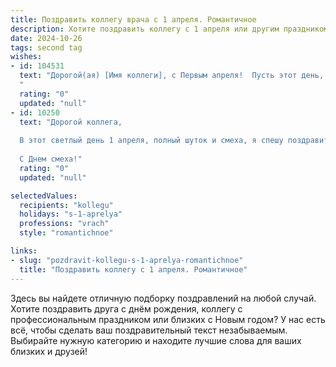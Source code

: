 ```yaml
---
title: Поздравить коллегу врача с 1 апреля. Романтичное
description: Хотите поздравить коллегу с 1 апреля или другим праздником? Наш ИИ создаст незабываемое поздравление, а вы обязательно выделитесь среди других.  
date: 2024-10-26
tags: second tag
wishes:
- id: 104531
  text: "Дорогой(ая) [Имя коллеги], с Первым апреля!  Пусть этот день, полный шуток и улыбок, станет предвестием весны в вашей душе и  наполнит её  такой же нежной и тёплой заботой, какую вы дарите своим пациентам.  Желаю вам  любви,  радости,  и чтобы ваш профессиональный путь всегда был полон света и благодарности.  С праздником!
  "
  rating: "0"
  updated: "null"
- id: 10250
  text: "Дорогой коллега,
  
  В этот светлый день 1 апреля, полный шуток и смеха, я спешу поздравить Вас с праздником! Пусть в Вашей жизни всегда царит весеннее настроение и оптимизм. Ваш нелегкий труд, преданность своему делу и доброе сердце заслуживают самого искреннего восхищения. Желаю Вам крепкого здоровья, счастья в личной жизни и профессиональных успехов. Пусть каждый рабочий день приносит Вам удовлетворение и радость.
  
  С Днем смеха!"
  rating: "0"
  updated: "null"

selectedValues:
  recipients: "kollegu"
  holidays: "s-1-aprelya"
  professions: "vrach"
  style: "romantichnoe"

links:
- slug: "pozdravit-kollegu-s-1-aprelya-romantichnoe"
  title: "Поздравить коллегу с 1 апреля. Романтичное"
---
```


Здесь вы найдете отличную подборку поздравлений на любой случай.
Хотите поздравить друга с днём рождения, коллегу с профессиональным праздником или близких с Новым годом? У нас есть всё, чтобы сделать ваш поздравительный текст незабываемым. Выбирайте нужную категорию и находите лучшие слова для ваших близких и друзей!
